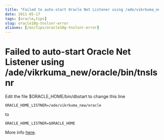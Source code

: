 ```yaml
---
title: "Failed to auto-start Oracle Net Listener using /ade/vikrkuma_new/oracle/bin/tnslsnr"
date: 2011-05-17
tags: [oracle,tips]
slug: oracle10g-tnslsnr-error
aliases: [/en/tips/oracle10g-tnslsnr-error]
---
```

# Failed to auto-start Oracle Net Listener using /ade/vikrkuma_new/oracle/bin/tnslsnr

Edit the file $ORACLE_HOME/bin/dbstart to change this line

```
ORACLE_HOME_LISTNER=/ade/vikrkuma_new/oracle
```
to

```
ORACLE_HOME_LISTNER=$ORACLE_HOME
```

More info [here](http://www.oracle-base.com/articles/linux/AutomatingDatabaseStartupAndShutdownOnLinux.php).







